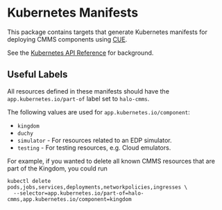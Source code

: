 # Kubernetes Manifests

This package contains targets that generate Kubernetes manifests for deploying
CMMS components using [CUE](https://cuelang.org/).

See the
[Kubernetes API Reference](https://kubernetes.io/docs/reference/kubernetes-api/)
for background.

## Useful Labels

All resources defined in these manifests should have the
`app.kubernetes.io/part-of` label set to `halo-cmms`.

The following values are used for `app.kubernetes.io/component`:

*   `kingdom`
*   `duchy`
*   `simulator` - For resources related to an EDP simulator.
*   `testing` - For testing resources, e.g. Cloud emulators.

For example, if you wanted to delete all known CMMS resources that are part of
the Kingdom, you could run

```shell
kubectl delete pods,jobs,services,deployments,networkpolicies,ingresses \
  --selector=app.kubernetes.io/part-of=halo-cmms,app.kubernetes.io/component=kingdom
```
